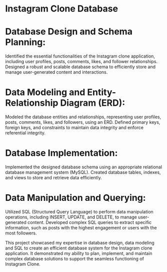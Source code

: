 # Instagram Clone Database

# Database Design and Schema Planning:
Identified the essential functionalities of the Instagram clone application, including user profiles, posts, comments, likes, and follower relationships.
Designed a robust and scalable database schema to efficiently store and manage user-generated content and interactions.

# Data Modeling and Entity-Relationship Diagram (ERD):
Modeled the database entities and relationships, representing user profiles, posts, comments, likes, and followers, using an ERD.
Defined primary keys, foreign keys, and constraints to maintain data integrity and enforce referential integrity.

# Database Implementation:
Implemented the designed database schema using an appropriate relational database management system (MySQL).
Created database tables, indexes, and views to store and retrieve data efficiently.

# Data Manipulation and Querying:
Utilized SQL (Structured Query Language) to perform data manipulation operations, including INSERT, UPDATE, and DELETE, to manage user-generated content.
Developed complex SQL queries to extract specific information, such as posts with the highest engagement or users with the most followers.

This project showcased my expertise in database design, data modeling and SQL to create an efficient database system for the Instagram clone application. It demonstrated my ability to plan, implement, and maintain complex database solutions to support the seamless functioning of Instagram Clone.

